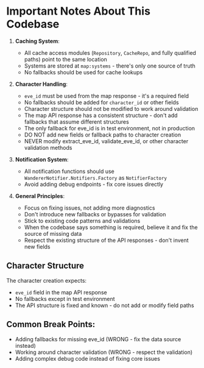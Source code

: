 # Important Notes About This Codebase

1. **Caching System**:

   - All cache access modules (`Repository`, `CacheRepo`, and fully qualified paths) point to the same location
   - Systems are stored at `map:systems` - there's only one source of truth
   - No fallbacks should be used for cache lookups

2. **Character Handling**:

   - `eve_id` must be used from the map response - it's a required field
   - No fallbacks should be added for `character_id` or other fields
   - Character structure should not be modified to work around validation
   - The map API response has a consistent structure - don't add fallbacks that assume different structures
   - The only fallback for eve_id is in test environment, not in production
   - DO NOT add new fields or fallback paths to character creation
   - NEVER modify extract_eve_id, validate_eve_id, or other character validation methods

3. **Notification System**:

   - All notification functions should use `WandererNotifier.Notifiers.Factory` as `NotifierFactory`
   - Avoid adding debug endpoints - fix core issues directly

4. **General Principles**:
   - Focus on fixing issues, not adding more diagnostics
   - Don't introduce new fallbacks or bypasses for validation
   - Stick to existing code patterns and validations
   - When the codebase says something is required, believe it and fix the source of missing data
   - Respect the existing structure of the API responses - don't invent new fields

## Character Structure

The character creation expects:

- `eve_id` field in the map API response
- No fallbacks except in test environment
- The API structure is fixed and known - do not add or modify field paths

## Common Break Points:

- Adding fallbacks for missing eve_id (WRONG - fix the data source instead)
- Working around character validation (WRONG - respect the validation)
- Adding complex debug code instead of fixing core issues
